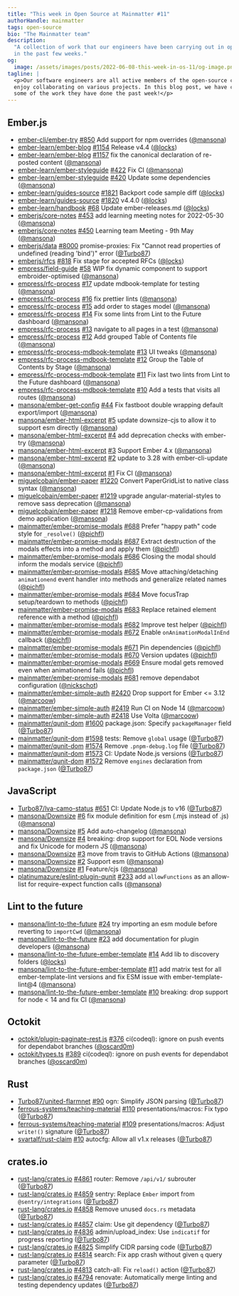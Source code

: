 ```yaml
---
title: "This week in Open Source at Mainmatter #11"
authorHandle: mainmatter
tags: open-source
bio: "The Mainmatter team"
description:
  "A collection of work that our engineers have been carrying out in open-source
  in the past few weeks."
og:
  image: /assets/images/posts/2022-06-08-this-week-in-os-11/og-image.png
tagline: |
  <p>Our software engineers are all active members of the open-source community and
  enjoy collaborating on various projects. In this blog post, we have collected
  some of the work they have done the past week!</p>
---
```


## Ember.js

- [ember-cli/ember-try] [#850](https://github.com/ember-cli/ember-try/pull/850)
  Add support for npm overrides ([@mansona])
- [ember-learn/ember-blog]
  [#1154](https://github.com/ember-learn/ember-blog/pull/1154) Release v4.4
  ([@locks])
- [ember-learn/ember-blog]
  [#1157](https://github.com/ember-learn/ember-blog/pull/1157) fix the canonical
  declaration of re-posted content ([@mansona])
- [ember-learn/ember-styleguide]
  [#422](https://github.com/ember-learn/ember-styleguide/pull/422) Fix CI
  ([@mansona])
- [ember-learn/ember-styleguide]
  [#420](https://github.com/ember-learn/ember-styleguide/pull/420) Update some
  dependencies ([@mansona])
- [ember-learn/guides-source]
  [#1821](https://github.com/ember-learn/guides-source/pull/1821) Backport code
  sample diff ([@locks])
- [ember-learn/guides-source]
  [#1820](https://github.com/ember-learn/guides-source/pull/1820) v4.4.0
  ([@locks])
- [ember-learn/handbook] [#68](https://github.com/ember-learn/handbook/pull/68)
  Update ember-releases.md ([@locks])
- [emberjs/core-notes] [#453](https://github.com/emberjs/core-notes/pull/453)
  add learning meeting notes for 2022-05-30 ([@mansona])
- [emberjs/core-notes] [#450](https://github.com/emberjs/core-notes/pull/450)
  Learning team Meeting - 9th May ([@mansona])
- [emberjs/data] [#8000](https://github.com/emberjs/data/pull/8000)
  promise-proxies: Fix "Cannot read properties of undefined (reading 'bind')"
  error ([@Turbo87])
- [emberjs/rfcs] [#818](https://github.com/emberjs/rfcs/pull/818) Fix stage for
  accepted RFCs ([@locks])
- [empress/field-guide] [#58](https://github.com/empress/field-guide/pull/58)
  WIP fix dynamic component to support embroider-optimised ([@mansona])
- [empress/rfc-process] [#17](https://github.com/empress/rfc-process/pull/17)
  update mdbook-template for testing ([@mansona])
- [empress/rfc-process] [#16](https://github.com/empress/rfc-process/pull/16)
  fix prettier lints ([@mansona])
- [empress/rfc-process] [#15](https://github.com/empress/rfc-process/pull/15)
  add order to stages model ([@mansona])
- [empress/rfc-process] [#14](https://github.com/empress/rfc-process/pull/14)
  Fix some lints from Lint to the Future dashboard ([@mansona])
- [empress/rfc-process] [#13](https://github.com/empress/rfc-process/pull/13)
  navigate to all pages in a test ([@mansona])
- [empress/rfc-process] [#12](https://github.com/empress/rfc-process/pull/12)
  Add grouped Table of Contents file ([@mansona])
- [empress/rfc-process-mdbook-template]
  [#13](https://github.com/empress/rfc-process-mdbook-template/pull/13) UI
  tweaks ([@mansona])
- [empress/rfc-process-mdbook-template]
  [#12](https://github.com/empress/rfc-process-mdbook-template/pull/12) Group
  the Table of Contents by Stage ([@mansona])
- [empress/rfc-process-mdbook-template]
  [#11](https://github.com/empress/rfc-process-mdbook-template/pull/11) Fix last
  two lints from Lint to the Future dashboard ([@mansona])
- [empress/rfc-process-mdbook-template]
  [#10](https://github.com/empress/rfc-process-mdbook-template/pull/10) Add a
  tests that visits all routes ([@mansona])
- [mansona/ember-get-config]
  [#44](https://github.com/mansona/ember-get-config/pull/44) Fix fastboot double
  wrapping default export/import ([@mansona])
- [mansona/ember-html-excerpt]
  [#5](https://github.com/mansona/ember-html-excerpt/pull/5) update downsize-cjs
  to allow it to support esm directly ([@mansona])
- [mansona/ember-html-excerpt]
  [#4](https://github.com/mansona/ember-html-excerpt/pull/4) add deprecation
  checks with ember-try ([@mansona])
- [mansona/ember-html-excerpt]
  [#3](https://github.com/mansona/ember-html-excerpt/pull/3) Support Ember 4.x
  ([@mansona])
- [mansona/ember-html-excerpt]
  [#2](https://github.com/mansona/ember-html-excerpt/pull/2) update to 3.28 with
  ember-cli-update ([@mansona])
- [mansona/ember-html-excerpt]
  [#1](https://github.com/mansona/ember-html-excerpt/pull/1) Fix CI ([@mansona])
- [miguelcobain/ember-paper]
  [#1220](https://github.com/miguelcobain/ember-paper/pull/1220) Convert
  PaperGridList to native class syntax ([@mansona])
- [miguelcobain/ember-paper]
  [#1219](https://github.com/miguelcobain/ember-paper/pull/1219) upgrade
  angular-material-styles to remove sass deprecation ([@mansona])
- [miguelcobain/ember-paper]
  [#1218](https://github.com/miguelcobain/ember-paper/pull/1218) Remove
  ember-cp-validations from demo application ([@mansona])
- [mainmatter/ember-promise-modals]
  [#688](https://github.com/mainmatter/ember-promise-modals/pull/688) Prefer
  "happy path" code style for `_resolve()` ([@pichfl])
- [mainmatter/ember-promise-modals]
  [#687](https://github.com/mainmatter/ember-promise-modals/pull/687) Extract
  destruction of the modals effects into a method and apply them ([@pichfl])
- [mainmatter/ember-promise-modals]
  [#686](https://github.com/mainmatter/ember-promise-modals/pull/686) Closing
  the modal should inform the modals service ([@pichfl])
- [mainmatter/ember-promise-modals]
  [#685](https://github.com/mainmatter/ember-promise-modals/pull/685) Move
  attaching/detaching `animationend` event handler into methods and generalize
  related names ([@pichfl])
- [mainmatter/ember-promise-modals]
  [#684](https://github.com/mainmatter/ember-promise-modals/pull/684) Move
  focusTrap setup/teardown to methods ([@pichfl])
- [mainmatter/ember-promise-modals]
  [#683](https://github.com/mainmatter/ember-promise-modals/pull/683) Replace
  retained element reference with a method ([@pichfl])
- [mainmatter/ember-promise-modals]
  [#682](https://github.com/mainmatter/ember-promise-modals/pull/682) Improve
  test helper ([@pichfl])
- [mainmatter/ember-promise-modals]
  [#672](https://github.com/mainmatter/ember-promise-modals/pull/672) Enable
  `onAnimationModalInEnd` callback ([@pichfl])
- [mainmatter/ember-promise-modals]
  [#671](https://github.com/mainmatter/ember-promise-modals/pull/671) Pin
  dependencies ([@pichfl])
- [mainmatter/ember-promise-modals]
  [#670](https://github.com/mainmatter/ember-promise-modals/pull/670) Version
  updates ([@pichfl])
- [mainmatter/ember-promise-modals]
  [#669](https://github.com/mainmatter/ember-promise-modals/pull/669) Ensure
  modal gets removed even when animationend fails ([@pichfl])
- [mainmatter/ember-promise-modals]
  [#681](https://github.com/mainmatter/ember-promise-modals/pull/681) remove
  dependabot configuration ([@nickschot])
- [mainmatter/ember-simple-auth]
  [#2420](https://github.com/mainmatter/ember-simple-auth/pull/2420) Drop
  support for Ember <= 3.12 ([@marcoow])
- [mainmatter/ember-simple-auth]
  [#2419](https://github.com/mainmatter/ember-simple-auth/pull/2419) Run CI on
  Node 14 ([@marcoow])
- [mainmatter/ember-simple-auth]
  [#2418](https://github.com/mainmatter/ember-simple-auth/pull/2418) Use Volta
  ([@marcoow])
- [mainmatter/qunit-dom]
  [#1600](https://github.com/mainmatter/qunit-dom/pull/1600) package.json:
  Specify `packageManager` field ([@Turbo87])
- [mainmatter/qunit-dom]
  [#1598](https://github.com/mainmatter/qunit-dom/pull/1598) tests: Remove
  `global` usage ([@Turbo87])
- [mainmatter/qunit-dom]
  [#1574](https://github.com/mainmatter/qunit-dom/pull/1574) Remove
  `.pnpm-debug.log` file ([@Turbo87])
- [mainmatter/qunit-dom]
  [#1573](https://github.com/mainmatter/qunit-dom/pull/1573) CI: Update Node.js
  versions ([@Turbo87])
- [mainmatter/qunit-dom]
  [#1572](https://github.com/mainmatter/qunit-dom/pull/1572) Remove `engines`
  declaration from `package.json` ([@Turbo87])

## JavaScript

- [Turbo87/lva-camo-status]
  [#651](https://github.com/Turbo87/lva-camo-status/pull/651) CI: Update Node.js
  to v16 ([@Turbo87])
- [mansona/Downsize] [#6](https://github.com/mansona/Downsize/pull/6) fix module
  definition for esm (.mjs instead of .js) ([@mansona])
- [mansona/Downsize] [#5](https://github.com/mansona/Downsize/pull/5) Add
  auto-changelog ([@mansona])
- [mansona/Downsize] [#4](https://github.com/mansona/Downsize/pull/4) breaking:
  drop support for EOL Node versions and fix Unicode for modern JS ([@mansona])
- [mansona/Downsize] [#3](https://github.com/mansona/Downsize/pull/3) move from
  travis to GitHub Actions ([@mansona])
- [mansona/Downsize] [#2](https://github.com/mansona/Downsize/pull/2) Support
  esm ([@mansona])
- [mansona/Downsize] [#1](https://github.com/mansona/Downsize/pull/1)
  Feature/cjs ([@mansona])
- [platinumazure/eslint-plugin-qunit]
  [#233](https://github.com/platinumazure/eslint-plugin-qunit/pull/233) add
  `allowFunctions` as an allow-list for require-expect function calls
  ([@mansona])

## Lint to the future

- [mansona/lint-to-the-future]
  [#24](https://github.com/mansona/lint-to-the-future/pull/24) try importing an
  esm module before reverting to `importCwd` ([@mansona])
- [mansona/lint-to-the-future]
  [#23](https://github.com/mansona/lint-to-the-future/pull/23) add documentation
  for plugin developers ([@mansona])
- [mansona/lint-to-the-future-ember-template]
  [#14](https://github.com/mansona/lint-to-the-future-ember-template/pull/14)
  Add lib to discovery folders ([@locks])
- [mansona/lint-to-the-future-ember-template]
  [#11](https://github.com/mansona/lint-to-the-future-ember-template/pull/11)
  add matrix test for all ember-template-lint versions and fix ESM issue with
  ember-template-lint@4 ([@mansona])
- [mansona/lint-to-the-future-ember-template]
  [#10](https://github.com/mansona/lint-to-the-future-ember-template/pull/10)
  breaking: drop support for node < 14 and fix CI ([@mansona])

## Octokit

- [octokit/plugin-paginate-rest.js]
  [#376](https://github.com/octokit/plugin-paginate-rest.js/pull/376)
  ci(codeql): ignore on push events for dependabot branches ([@oscard0m])
- [octokit/types.ts] [#389](https://github.com/octokit/types.ts/pull/389)
  ci(codeql): ignore on push events for dependabot branches ([@oscard0m])

## Rust

- [Turbo87/united-flarmnet]
  [#90](https://github.com/Turbo87/united-flarmnet/pull/90) ogn: Simplify JSON
  parsing ([@Turbo87])
- [ferrous-systems/teaching-material]
  [#110](https://github.com/ferrous-systems/teaching-material/pull/110)
  presentations/macros: Fix typo ([@Turbo87])
- [ferrous-systems/teaching-material]
  [#109](https://github.com/ferrous-systems/teaching-material/pull/109)
  presentations/macros: Adjust `write!()` signature ([@Turbo87])
- [svartalf/rust-claim] [#10](https://github.com/svartalf/rust-claim/pull/10)
  autocfg: Allow all v1.x releases ([@Turbo87])

## crates.io

- [rust-lang/crates.io]
  [#4861](https://github.com/rust-lang/crates.io/pull/4861) router: Remove
  `/api/v1/` subrouter ([@Turbo87])
- [rust-lang/crates.io]
  [#4859](https://github.com/rust-lang/crates.io/pull/4859) sentry: Replace
  `Ember` import from `@sentry/integrations` ([@Turbo87])
- [rust-lang/crates.io]
  [#4858](https://github.com/rust-lang/crates.io/pull/4858) Remove unused
  `docs.rs` metadata ([@Turbo87])
- [rust-lang/crates.io]
  [#4857](https://github.com/rust-lang/crates.io/pull/4857) claim: Use git
  dependency ([@Turbo87])
- [rust-lang/crates.io]
  [#4836](https://github.com/rust-lang/crates.io/pull/4836) admin/upload_index:
  Use `indicatif` for progress reporting ([@Turbo87])
- [rust-lang/crates.io]
  [#4825](https://github.com/rust-lang/crates.io/pull/4825) Simplify CIDR
  parsing code ([@Turbo87])
- [rust-lang/crates.io]
  [#4814](https://github.com/rust-lang/crates.io/pull/4814) search: Fix app
  crash without given `q` query parameter ([@Turbo87])
- [rust-lang/crates.io]
  [#4813](https://github.com/rust-lang/crates.io/pull/4813) catch-all: Fix
  `reload()` action ([@Turbo87])
- [rust-lang/crates.io]
  [#4794](https://github.com/rust-lang/crates.io/pull/4794) renovate:
  Automatically merge linting and testing dependency updates ([@Turbo87])

[@bobrimperator]: https://github.com/BobrImperator
[@turbo87]: https://github.com/Turbo87
[@locks]: https://github.com/locks
[@mansona]: https://github.com/mansona
[@marcoow]: https://github.com/marcoow
[@nickschot]: https://github.com/nickschot
[@oscard0m]: https://github.com/oscard0m
[@pichfl]: https://github.com/pichfl
[turbo87/lva-camo-status]: https://github.com/Turbo87/lva-camo-status
[turbo87/united-flarmnet]: https://github.com/Turbo87/united-flarmnet
[ember-cli/ember-try]: https://github.com/ember-cli/ember-try
[ember-learn/ember-blog]: https://github.com/ember-learn/ember-blog
[ember-learn/ember-styleguide]: https://github.com/ember-learn/ember-styleguide
[ember-learn/guides-source]: https://github.com/ember-learn/guides-source
[ember-learn/handbook]: https://github.com/ember-learn/handbook
[emberjs/core-notes]: https://github.com/emberjs/core-notes
[emberjs/data]: https://github.com/emberjs/data
[emberjs/rfcs]: https://github.com/emberjs/rfcs
[empress/field-guide]: https://github.com/empress/field-guide
[empress/rfc-process-mdbook-template]:
  https://github.com/empress/rfc-process-mdbook-template
[empress/rfc-process]: https://github.com/empress/rfc-process
[ferrous-systems/teaching-material]:
  https://github.com/ferrous-systems/teaching-material
[mansona/downsize]: https://github.com/mansona/Downsize
[mansona/ember-get-config]: https://github.com/mansona/ember-get-config
[mansona/ember-html-excerpt]: https://github.com/mansona/ember-html-excerpt
[mansona/lint-to-the-future-ember-template]:
  https://github.com/mansona/lint-to-the-future-ember-template
[mansona/lint-to-the-future]: https://github.com/mansona/lint-to-the-future
[miguelcobain/ember-paper]: https://github.com/miguelcobain/ember-paper
[octokit/plugin-paginate-rest.js]:
  https://github.com/octokit/plugin-paginate-rest.js
[octokit/types.ts]: https://github.com/octokit/types.ts
[platinumazure/eslint-plugin-qunit]:
  https://github.com/platinumazure/eslint-plugin-qunit
[rust-lang/crates.io]: https://github.com/rust-lang/crates.io
[mainmatter/ember-promise-modals]:
  https://github.com/mainmatter/ember-promise-modals
[mainmatter/ember-simple-auth]: https://github.com/mainmatter/ember-simple-auth
[mainmatter/qunit-dom]: https://github.com/mainmatter/qunit-dom
[svartalf/rust-claim]: https://github.com/svartalf/rust-claim
